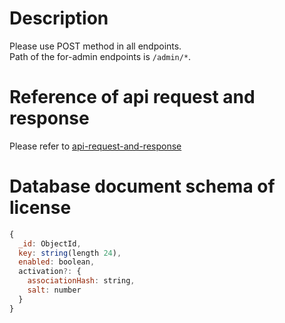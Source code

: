 # Description
Please use POST method in all endpoints.  
Path of the for-admin endpoints is `/admin/*`.  

# Reference of api request and response
Please refer to [api-request-and-response](api-request-and-response.md)

# Database document schema of license
```js
{
  _id: ObjectId,
  key: string(length 24),
  enabled: boolean,
  activation?: {
    associationHash: string,
    salt: number
  }
}
```
